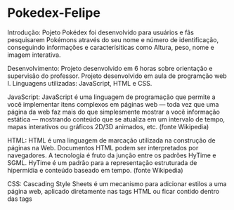 # Pokedex-Felipe
Introdução:
Pojeto Pokédex foi desenvolvido para usuários e fãs pesquisarem Pokémons através do seu nome e número de identificação, conseguindo informações e caracterísiticas como Altura, peso, nome e imagem interativa.

Desenvolvimento:
Projeto desenvolvido em 6 horas sobre orientação e supervisão do professor.
Projeto desenvolvido em aula de programção web I.
Linguagens utilizadas: JavaScript, HTML e CSS.


JavaScript: JavaScript é uma linguagem de programação que permite a você implementar itens complexos em páginas web — toda vez que uma página da web faz mais do que simplesmente mostrar a você informação estática — mostrando conteúdo que se atualiza em um intervalo de tempo, mapas interativos ou gráficos 2D/3D animados, etc. (fonte Wikipedia)

HTML: HTML é uma linguagem de marcação utilizada na construção de páginas na Web. Documentos HTML podem ser interpretados por navegadores. A tecnologia é fruto da junção entre os padrões HyTime e SGML. HyTime é um padrão para a representação estruturada de hipermídia e conteúdo baseado em tempo. (fonte Wikipedia)

CSS: Cascading Style Sheets é um mecanismo para adicionar estilos a uma página web, aplicado diretamente nas tags HTML ou ficar contido dentro das tags <style>. Também é possível, adicionar estilos adicionando um link para um arquivo CSS que contém os estilos. (fonte Wikipedia)

Ficha Técnica:

Pokémon e todos seus personagens com direitos e licenciamento reservados a [Nintendo] (https://www.nintendo.com/pt-br/).
Informações utilizadas da [PokéAPI](https://pokeapi.co/#google_vignette).
Hosteado por Vercel.

Desenvolvido por Felipe Batista com supervisão de Jacques Simões.

